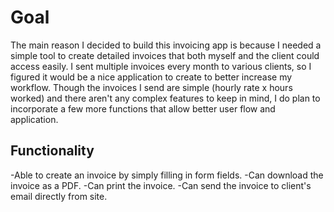 # Goal

The main reason I decided to build this invoicing app is because I needed a
simple tool to create detailed invoices that both myself and the client could
access easily. I sent multiple invoices every month to various clients, so I
figured it would be a nice application to create to better increase my workflow.
Though the invoices I send are simple (hourly rate x hours worked) and there
aren't any complex features to keep in mind, I do plan to incorporate a few more
functions that allow better user flow and application.

## Functionality

-Able to create an invoice by simply filling in form fields. -Can download the
invoice as a PDF. -Can print the invoice. -Can send the invoice to client's
email directly from site.
